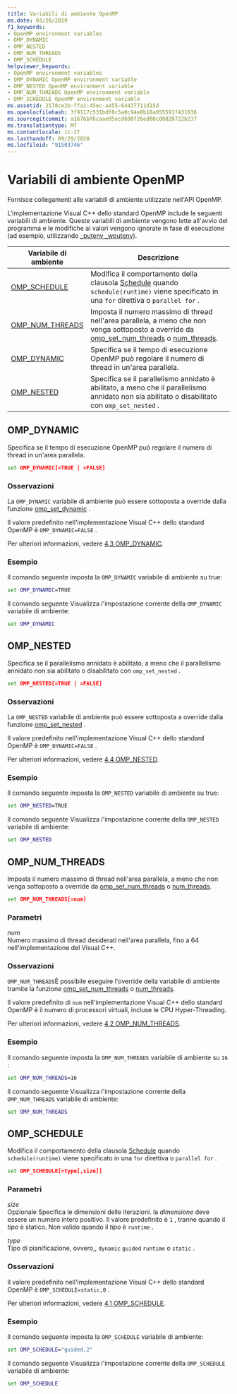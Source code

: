 ```yaml
---
title: Variabili di ambiente OpenMP
ms.date: 03/20/2019
f1_keywords:
- OpenMP environment variables
- OMP_DYNAMIC
- OMP_NESTED
- OMP_NUM_THREADS
- OMP_SCHEDULE
helpviewer_keywords:
- OpenMP environment variables
- OMP_DYNAMIC OpenMP environment variable
- OMP_NESTED OpenMP environment variable
- OMP_NUM_THREADS OpenMP environment variable
- OMP_SCHEDULE OpenMP environment variable
ms.assetid: 2178ce2b-ffa1-45ec-a455-64437711d15d
ms.openlocfilehash: 3f9117c531bdf0c5a0c94e0b18a055591f431036
ms.sourcegitcommit: a1676bf6caae05ecd698f26ed80c08828722b237
ms.translationtype: MT
ms.contentlocale: it-IT
ms.lasthandoff: 09/29/2020
ms.locfileid: "91503746"
---
```

# <a name="openmp-environment-variables"></a>Variabili di ambiente OpenMP

Fornisce collegamenti alle variabili di ambiente utilizzate nell'API OpenMP.

L'implementazione Visual C++ dello standard OpenMP include le seguenti variabili di ambiente. Queste variabili di ambiente vengono lette all'avvio del programma e le modifiche ai valori vengono ignorate in fase di esecuzione (ad esempio, utilizzando [_putenv _wputenv](../../../c-runtime-library/reference/putenv-wputenv.md)).

|Variabile di ambiente|Descrizione|
|--------------------|-----------|
|[OMP_SCHEDULE](#omp-schedule)|Modifica il comportamento della clausola [Schedule](openmp-clauses.md#schedule) quando `schedule(runtime)` viene specificato in una `for` direttiva o `parallel for` .|
|[OMP_NUM_THREADS](#omp-num-threads)|Imposta il numero massimo di thread nell'area parallela, a meno che non venga sottoposto a override da [omp_set_num_threads](openmp-functions.md#omp-set-num-threads) o [num_threads](openmp-clauses.md#num-threads).|
|[OMP_DYNAMIC](#omp-dynamic)|Specifica se il tempo di esecuzione OpenMP può regolare il numero di thread in un'area parallela.|
|[OMP_NESTED](#omp-nested)|Specifica se il parallelismo annidato è abilitato, a meno che il parallelismo annidato non sia abilitato o disabilitato con `omp_set_nested` .|

## <a name="omp_dynamic"></a><a name="omp-dynamic"></a> OMP_DYNAMIC

Specifica se il tempo di esecuzione OpenMP può regolare il numero di thread in un'area parallela.

```cmd
set OMP_DYNAMIC[=TRUE | =FALSE]
```

### <a name="remarks"></a>Osservazioni

La `OMP_DYNAMIC` variabile di ambiente può essere sottoposta a override dalla funzione [omp_set_dynamic](openmp-functions.md#omp-set-dynamic) .

Il valore predefinito nell'implementazione Visual C++ dello standard OpenMP è `OMP_DYNAMIC=FALSE` .

Per ulteriori informazioni, vedere [4,3 OMP_DYNAMIC](../4-environment-variables.md#43-omp_dynamic).

### <a name="example"></a>Esempio

Il comando seguente imposta la `OMP_DYNAMIC` variabile di ambiente su true:

```cmd
set OMP_DYNAMIC=TRUE
```

Il comando seguente Visualizza l'impostazione corrente della `OMP_DYNAMIC` variabile di ambiente:

```cmd
set OMP_DYNAMIC
```

## <a name="omp_nested"></a><a name="omp-nested"></a> OMP_NESTED

Specifica se il parallelismo annidato è abilitato, a meno che il parallelismo annidato non sia abilitato o disabilitato con `omp_set_nested` .

```cmd
set OMP_NESTED[=TRUE | =FALSE]
```

### <a name="remarks"></a>Osservazioni

La `OMP_NESTED` variabile di ambiente può essere sottoposta a override dalla funzione [omp_set_nested](openmp-functions.md#omp-set-nested) .

Il valore predefinito nell'implementazione Visual C++ dello standard OpenMP è `OMP_DYNAMIC=FALSE` .

Per ulteriori informazioni, vedere [4,4 OMP_NESTED](../4-environment-variables.md#44-omp_nested).

### <a name="example"></a>Esempio

Il comando seguente imposta la `OMP_NESTED` variabile di ambiente su true:

```cmd
set OMP_NESTED=TRUE
```

Il comando seguente Visualizza l'impostazione corrente della `OMP_NESTED` variabile di ambiente:

```cmd
set OMP_NESTED
```

## <a name="omp_num_threads"></a><a name="omp-num-threads"></a> OMP_NUM_THREADS

Imposta il numero massimo di thread nell'area parallela, a meno che non venga sottoposto a override da [omp_set_num_threads](openmp-functions.md#omp-set-num-threads) o [num_threads](openmp-clauses.md#num-threads).

```cmd
set OMP_NUM_THREADS[=num]
```

### <a name="parameters"></a>Parametri

*num*<br/>
Numero massimo di thread desiderati nell'area parallela, fino a 64 nell'implementazione del Visual C++.

### <a name="remarks"></a>Osservazioni

`OMP_NUM_THREADS`È possibile eseguire l'override della variabile di ambiente tramite la funzione [omp_set_num_threads](openmp-functions.md#omp-set-num-threads) o [num_threads](openmp-clauses.md#num-threads).

Il valore predefinito di `num` nell'implementazione Visual C++ dello standard OpenMP è il numero di processori virtuali, incluse le CPU Hyper-Threading.

Per ulteriori informazioni, vedere [4,2 OMP_NUM_THREADS](../4-environment-variables.md#42-omp_num_threads).

### <a name="example"></a>Esempio

Il comando seguente imposta la `OMP_NUM_THREADS` variabile di ambiente su `16` :

```cmd
set OMP_NUM_THREADS=16
```

Il comando seguente Visualizza l'impostazione corrente della `OMP_NUM_THREADS` variabile di ambiente:

```cmd
set OMP_NUM_THREADS
```

## <a name="omp_schedule"></a><a name="omp-schedule"></a> OMP_SCHEDULE

Modifica il comportamento della clausola [Schedule](openmp-clauses.md#schedule) quando `schedule(runtime)` viene specificato in una `for` direttiva o `parallel for` .

```cmd
set OMP_SCHEDULE[=type[,size]]
```

### <a name="parameters"></a>Parametri

*size*<br/>
Opzionale Specifica le dimensioni delle iterazioni. la *dimensione* deve essere un numero intero positivo. Il valore predefinito è `1` , tranne quando il *tipo* è statico. Non valido quando il *tipo* è `runtime` .

*type*<br/>
Tipo di pianificazione, ovvero,, `dynamic` `guided` `runtime` o `static` .

### <a name="remarks"></a>Osservazioni

Il valore predefinito nell'implementazione Visual C++ dello standard OpenMP è `OMP_SCHEDULE=static,0` .

Per ulteriori informazioni, vedere [4,1 OMP_SCHEDULE](../4-environment-variables.md#41-omp_schedule).

### <a name="example"></a>Esempio

Il comando seguente imposta la `OMP_SCHEDULE` variabile di ambiente:

```cmd
set OMP_SCHEDULE="guided,2"
```

Il comando seguente Visualizza l'impostazione corrente della `OMP_SCHEDULE` variabile di ambiente:

```cmd
set OMP_SCHEDULE
```
